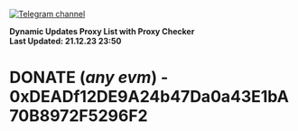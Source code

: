 [![Telegram channel](https://img.shields.io/endpoint?url=https://runkit.io/damiankrawczyk/telegram-badge/branches/master?url=https://t.me/n4z4v0d)](https://t.me/n4z4v0d) 

**Dynamic Updates Proxy List with Proxy Checker**  
**Last Updated: 21.12.23 23:50**

# DONATE (_any evm_) - 0xDEADf12DE9A24b47Da0a43E1bA70B8972F5296F2
